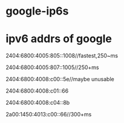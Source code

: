 google-ip6s
===========

ipv6 addrs of google
====================
 2404:6800:4005:805::1008//fastest,250~ms

2404:6800:4005:807::1005//250+ms

2404:6800:4008:c00::5e//maybe unusable

2404:6800:4008:c01::66

2404:6800:4008:c04::8b

2a00:1450:4013:c00::66//300+ms
